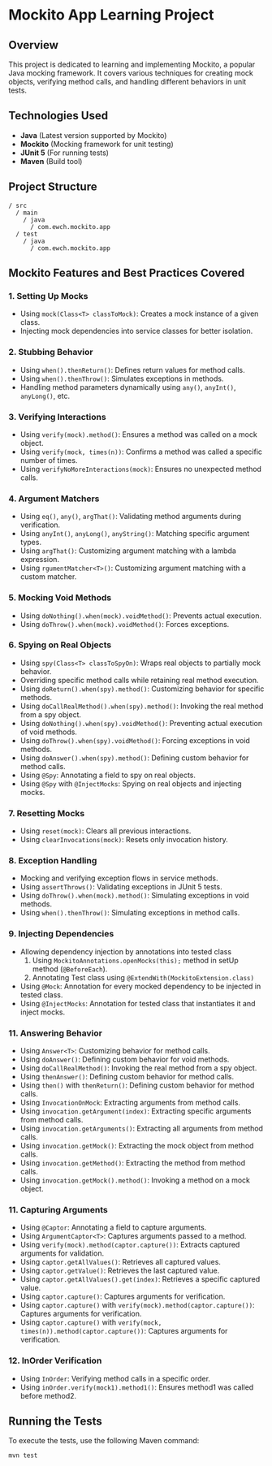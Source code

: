 # Mockito App Learning Project

## Overview

This project is dedicated to learning and implementing Mockito, a popular Java mocking framework. It covers various techniques for creating mock objects, verifying method calls, and handling different behaviors in unit tests.

## Technologies Used

- **Java** (Latest version supported by Mockito)
- **Mockito** (Mocking framework for unit testing)
- **JUnit 5** (For running tests)
- **Maven** (Build tool)

## Project Structure

```
/ src
  / main
    / java
      / com.ewch.mockito.app
  / test
    / java
      / com.ewch.mockito.app
```

## Mockito Features and Best Practices Covered

### 1. Setting Up Mocks
- Using `mock(Class<T> classToMock)`: Creates a mock instance of a given class.
- Injecting mock dependencies into service classes for better isolation.

### 2. Stubbing Behavior
- Using `when().thenReturn()`: Defines return values for method calls.
- Using `when().thenThrow()`: Simulates exceptions in methods.
- Handling method parameters dynamically using `any()`, `anyInt()`, `anyLong()`, etc.

### 3. Verifying Interactions
- Using `verify(mock).method()`: Ensures a method was called on a mock object.
- Using `verify(mock, times(n))`: Confirms a method was called a specific number of times.
- Using `verifyNoMoreInteractions(mock)`: Ensures no unexpected method calls.

### 4. Argument Matchers
- Using `eq()`, `any()`, `argThat()`: Validating method arguments during verification.
- Using `anyInt()`, `anyLong()`, `anyString()`: Matching specific argument types.
- Using `argThat()`: Customizing argument matching with a lambda expression.
- Using `rgumentMatcher<T>()`: Customizing argument matching with a custom matcher.

### 5. Mocking Void Methods
- Using `doNothing().when(mock).voidMethod()`: Prevents actual execution.
- Using `doThrow().when(mock).voidMethod()`: Forces exceptions.

### 6. Spying on Real Objects
- Using `spy(Class<T> classToSpyOn)`: Wraps real objects to partially mock behavior.
- Overriding specific method calls while retaining real method execution.
- Using `doReturn().when(spy).method()`: Customizing behavior for specific methods.
- Using `doCallRealMethod().when(spy).method()`: Invoking the real method from a spy object.
- Using `doNothing().when(spy).voidMethod()`: Preventing actual execution of void methods.
- Using `doThrow().when(spy).voidMethod()`: Forcing exceptions in void methods.
- Using `doAnswer().when(spy).method()`: Defining custom behavior for method calls.
- Using `@Spy`: Annotating a field to spy on real objects.
- Using `@Spy` with `@InjectMocks`: Spying on real objects and injecting mocks.

### 7. Resetting Mocks
- Using `reset(mock)`: Clears all previous interactions.
- Using `clearInvocations(mock)`: Resets only invocation history.

### 8. Exception Handling
- Mocking and verifying exception flows in service methods.
- Using `assertThrows()`: Validating exceptions in JUnit 5 tests.
- Using `doThrow().when(mock).method()`: Simulating exceptions in void methods.
- Using `when().thenThrow()`: Simulating exceptions in method calls.

### 9. Injecting Dependencies
- Allowing dependency injection by annotations into tested class
  1. Using `MockitoAnnotations.openMocks(this);` method in setUp method (`@BeforeEach`).
  2. Annotating Test class using `@ExtendWith(MockitoExtension.class)`
- Using `@Mock`: Annotation for every mocked dependency to be injected in tested class.
- Using `@InjectMocks`: Annotation for tested class that instantiates it and inject mocks.

### 11. Answering Behavior
- Using `Answer<T>`: Customizing behavior for method calls.
- Using `doAnswer()`: Defining custom behavior for void methods.
- Using `doCallRealMethod()`: Invoking the real method from a spy object.
- Using `thenAnswer()`: Defining custom behavior for method calls.
- Using `then()` with `thenReturn()`: Defining custom behavior for method calls.
- Using `InvocationOnMock`: Extracting arguments from method calls.
- Using `invocation.getArgument(index)`: Extracting specific arguments from method calls.
- Using `invocation.getArguments()`: Extracting all arguments from method calls.
- Using `invocation.getMock()`: Extracting the mock object from method calls.
- Using `invocation.getMethod()`: Extracting the method from method calls.
- Using `invocation.getMock().method()`: Invoking a method on a mock object.

### 11. Capturing Arguments
- Using `@Captor`: Annotating a field to capture arguments.
- Using `ArgumentCaptor<T>`: Captures arguments passed to a method.
- Using `verify(mock).method(captor.capture())`: Extracts captured arguments for validation.
- Using `captor.getAllValues()`: Retrieves all captured values.
- Using `captor.getValue()`: Retrieves the last captured value.
- Using `captor.getAllValues().get(index)`: Retrieves a specific captured value.
- Using `captor.capture()`: Captures arguments for verification.
- Using `captor.capture()` with `verify(mock).method(captor.capture())`: Captures arguments for verification.
- Using `captor.capture()` with `verify(mock, times(n)).method(captor.capture())`: Captures arguments for verification.

### 12. InOrder Verification
- Using `InOrder`: Verifying method calls in a specific order.
- Using `inOrder.verify(mock1).method1()`: Ensures method1 was called before method2.

## Running the Tests

To execute the tests, use the following Maven command:

```sh
mvn test
```
